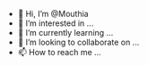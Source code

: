 - 👋 Hi, I’m @Mouthia
- 👀 I’m interested in ...
- 🌱 I’m currently learning ...
- 💞️ I’m looking to collaborate on ...
- 📫 How to reach me ...

<!---
Mouthia/Mouthia is a ✨ special ✨ repository because its `README.md` (this file) appears on your GitHub profile.
You can click the Preview link to take a look at your changes.
--->
